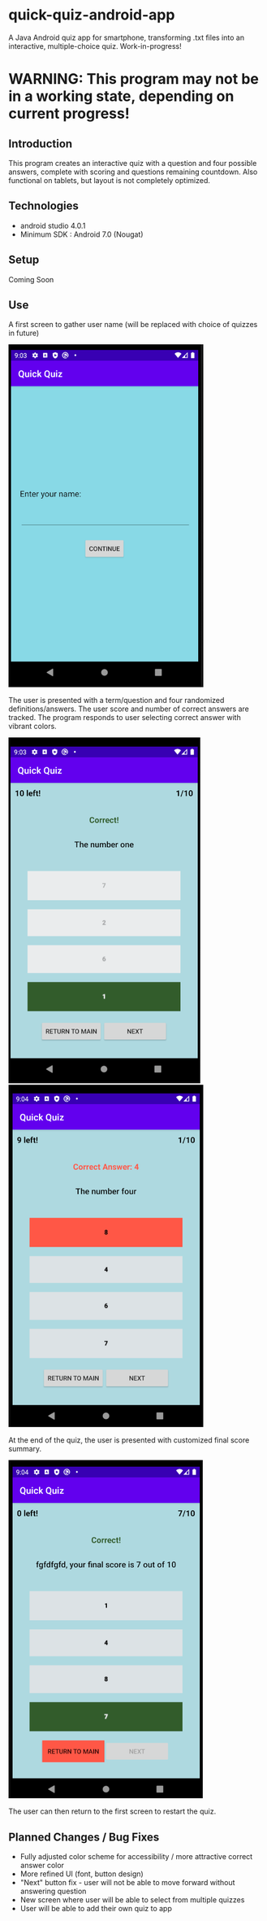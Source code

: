 # quick-quiz-android-app
A Java Android quiz app for smartphone, transforming .txt files into an interactive, multiple-choice quiz.
Work-in-progress!
# WARNING: This program may not be in a working state, depending on current progress!

## Introduction
This program creates an interactive quiz with a question and four possible answers, complete with scoring and questions remaining countdown.
Also functional on tablets, but layout is not completely optimized.

## Technologies
* android studio 4.0.1
* Minimum SDK : Android 7.0 (Nougat)

## Setup
Coming Soon

## Use

A first screen to gather user name (will be replaced with choice of quizzes in future)

![screenshot of first screen](/Images/QuickQuiz1.PNG)

The user is presented with a term/question and four randomized definitions/answers.
The user score and number of correct answers are tracked.
The program responds to user selecting correct answer with vibrant colors.

![screenshot of second screen](/Images/QuickQuiz2.PNG) ![screenshot of second screen](/Images/QuickQuiz3.PNG)

At the end of the quiz, the user is presented with customized final score summary.

![screenshot of completed quiz](/Images/QuickQuiz4.PNG)

The user can then return to the first screen to restart the quiz.

## Planned Changes / Bug Fixes
* Fully adjusted color scheme for accessibility / more attractive correct answer color
* More refined UI (font, button design)
* "Next" button fix - user will not be able to move forward without answering question
* New screen where user will be able to select from multiple quizzes
* User will be able to add their own quiz to app
